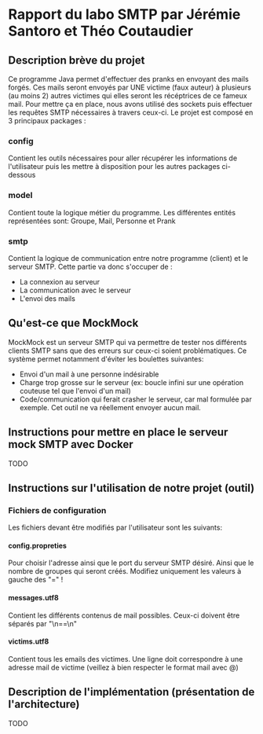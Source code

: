 # Rapport du labo SMTP par Jérémie Santoro et Théo Coutaudier
## Description brève du projet
Ce programme Java permet d'effectuer des pranks en envoyant des mails forgés.
Ces mails seront envoyés par UNE victime (faux auteur) à plusieurs (au moins 2) autres victimes qui elles seront
les récéptrices de ce fameux mail.
Pour mettre ça en place, nous avons utilisé des sockets puis effectuer les requêtes SMTP nécessaires à travers ceux-ci.
Le projet est composé en 3 principaux packages :
### config
Contient les outils nécessaires pour aller récupérer les informations de l'utilisateur puis les mettre à disposition
pour les autres packages ci-dessous
### model
Contient toute la logique métier du programme. Les différentes entités représentées sont: Groupe, Mail, Personne et Prank
### smtp
Contient la logique de communication entre notre programme (client) et le serveur SMTP. Cette partie va donc s'occuper
de :
- La connexion au serveur
- La communication avec le serveur
- L'envoi des mails

## Qu'est-ce que MockMock
MockMock est un serveur SMTP qui va permettre de tester nos différents clients SMTP sans que des erreurs sur ceux-ci
soient problématiques. Ce système permet notamment d'éviter les boulettes suivantes:
- Envoi d'un mail à une personne indésirable
- Charge trop grosse sur le serveur (ex: boucle infini sur une opération couteuse tel que l'envoi d'un mail)
- Code/communication qui ferait crasher le serveur, car mal formulée par exemple.
Cet outil ne va réellement envoyer aucun mail.

## Instructions pour mettre en place le serveur mock SMTP avec Docker
TODO 

## Instructions sur l'utilisation de notre projet (outil)
### Fichiers de configuration
Les fichiers devant être modifiés par l'utilisateur sont les suivants:
#### config.propreties
Pour choisir l'adresse ainsi que le port du serveur SMTP désiré.
Ainsi que le nombre de groupes qui seront créés.
Modifiez uniquement les valeurs à gauche des "=" !
#### messages.utf8
Contient les différents contenus de mail possibles.
Ceux-ci doivent être séparés par "\n==\n"
#### victims.utf8
Contient tous les emails des victimes.
Une ligne doit correspondre à une adresse mail de victime (veillez à bien respecter le format mail avec @)

## Description de l'implémentation (présentation de l'architecture)
TODO